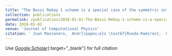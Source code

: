 ```yaml
---
title: "The Bassi Rebay 1 scheme is a special case of the symmetric interior penalty formulation for discontinuous Galerkin discretisations with Gauss--Lobatto points"
collection: publications
permalink: /publication/2018-01-01-The-Bassi-Rebay-1-scheme-is-a-special-case-of-the-symmetric-interior-penalty-formulation-for-discontinuous-Galerkin-discretisations-with-Gauss-Lobatto-points
date: 2018-01-01
venue: 'Journal of Computational Physics'
citation: ' Juan Manzanero,  Andr{\&apos;e}s \textbf{Rueda-Ramírez},  Gonzalo Rubio,  Esteban Ferrer, &quot;The Bassi Rebay 1 scheme is a special case of the symmetric interior penalty formulation for discontinuous Galerkin discretisations with Gauss--Lobatto points.&quot; Journal of Computational Physics, 2018.'
---
```

Use [Google Scholar](https://scholar.google.com/scholar?q=The+Bassi+Rebay+1+scheme+is+a+special+case+of+the+symmetric+interior+penalty+formulation+for+discontinuous+Galerkin+discretisations+with+Gauss++Lobatto+points){:target="_blank"} for full citation